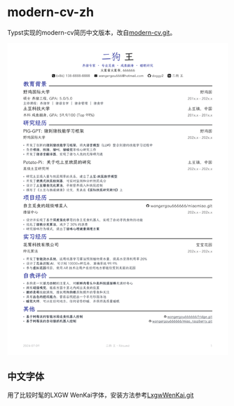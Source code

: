 # modern-cv-zh

Typst实现的modern-cv简历中文版本，改自[modern-cv.git](https://github.com/DeveloperPaul123/modern-cv.git)。

![resume.png](resume.png)

## 中文字体

用了比较时髦的LXGW WenKai字体，安装方法参考[LxgwWenKai.git](https://github.com/lxgw/LxgwWenKai.git)
